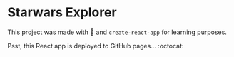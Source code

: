 # Starwars Explorer
This project was made with 💙 and `create-react-app` for learning purposes.

Psst, this React app is deployed to GitHub pages... :octocat:
